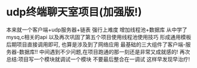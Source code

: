 # udp终端聊天室项目(加强版!)
本来就一个客户端+udp服务器+链表 强行上难度 增加线程池+数据库 从中学了mysq,c相关的api 以及再次巩固了第五个项目使用线程池使用技巧 形成通用模板后期项目直接调用即可, 也算是涉及到了网络应用 最基础的三大组件了客户端-服务器-数据库!! 中间遇到不少问题,在项目跑通的那一刻还是非常又成就感的!
再次总结:项目写一个模块就调试一个模块 不要最后整合在一调试 这样早发现早治疗!
